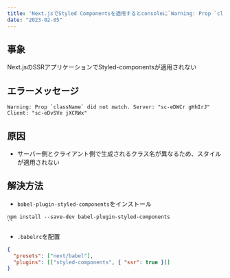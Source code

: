 ```yaml
---
title: 'Next.jsでStyled Componentsを適用するとconsoleに`Warning: Prop `className` did not match. Server: "sc-eDWCr gHhIrJ" Client: "sc-eDvSVe jXCRWx"`エラーが発生しスタイルが適用されない'
date: "2023-02-05"
---
```


## 事象
Next.jsのSSRアプリケーションでStyled-componentsが適用されない

## エラーメッセージ
```
Warning: Prop `className` did not match. Server: "sc-eDWCr gHhIrJ" Client: "sc-eDvSVe jXCRWx" 
```

## 原因
- サーバー側とクライアント側で生成されるクラス名が異なるため、スタイルが適用されない

## 解決方法
 - `babel-plugin-styled-components`をインストール
```
npm install --save-dev babel-plugin-styled-components
``
```
 - `.babelrc`を配置
```json
{
  "presets": ["next/babel"],
  "plugins": [["styled-components", { "ssr": true }]]
}
```